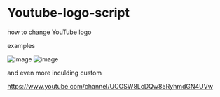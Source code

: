 # Youtube-logo-script

how to change YouTube logo

examples

![image](https://user-images.githubusercontent.com/95697074/147388927-57c2d70c-d7e8-4c34-9944-dab37169889a.png)
![image](https://user-images.githubusercontent.com/95697074/147388931-3d0bb8ea-d82e-47c6-9ddc-bcebffd879db.png)

and even more inculding custom

https://www.youtube.com/channel/UCOSW8LcDQw85RyhmdGN4UVw
